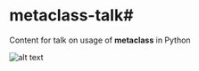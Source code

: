 # metaclass-talk#
Content for talk on usage of __metaclass__ in Python

![alt text](https://alaskaairblog.files.wordpress.com/2017/08/totality-crop.jpg?w=2560&h=1200&crop=1)
